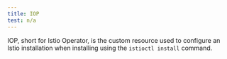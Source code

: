 ```yaml
---
title: IOP
test: n/a
---
```


IOP, short for Istio Operator, is the custom resource used to configure
an Istio installation when installing using the `istioctl install` command.
